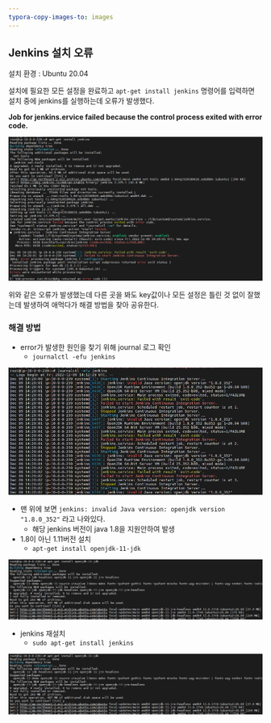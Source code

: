 ```yaml
---
typora-copy-images-to: images
---
```


## Jenkins 설치 오류

설치 환경 : Ubuntu 20.04

설치에 필요한 모든 설정을 완료하고 `apt-get install jenkins` 명령어를 입력하면 설치 중에 jenkins를 실행하는데 오류가 발생했다.

**Job for jenkins.ervice failed because the control process exited with error code.**

![1671111487346](images/1671111487346.png)

위와 같은 오류가 발생했는데 다른 곳을 봐도 key값이나 모든 설정은 틀린 것 없이 잘했는데 발생하여 애먹다가 해결 방법을 찾아 공유한다.

### 해결 방법

- error가 발생한 원인을  찾기 위해 journal 로그 확인
  - `journalctl -efu jenkins`

![1671111522071](images/1671111522071.png)

- 맨 위에 보면 `jenkins: invalid Java version: openjdk version "1.8.0_352"` 라고 나와있다.
  - 해당 jenkins 버전이 java 1.8을 지원안하여 발생
- 1.8이 아닌 1.11버전 설치
  - `apt-get install openjdk-11-jdk`

![1671111610793](images/1671111610793.png)

- jenkins 재설치
  - `sudo apt-get install jenkins`

![1671111637293](images/1671111637293.png)